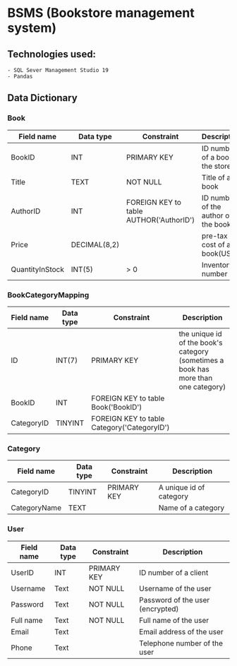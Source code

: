 # BSMS (Bookstore management system)

## Technologies used:
	- SQL Sever Management Studio 19
    - Pandas
    
## Data Dictionary
### Book
| Field name | Data type          | Constraint                   | Description             |
|----------------|---------------|-----------------------------|-----------------------------|
| BookID| INT  | PRIMARY KEY                | ID number of a book in the store      |
| Title     | TEXT | NOT NULL                   | Title of a book |
| AuthorID| INT  | FOREIGN KEY to table AUTHOR('AuthorID')              | ID number of the author of the book      |
| Price     | DECIMAL(8,2) |                   | pre-tax cost of a book(USD) |
| QuantityInStock     | INT(5) |        > 0           | Inventory number  |

### BookCategoryMapping
| Field name | Data type          | Constraint                   | Description             |
|----------------|---------------|-----------------------------|-----------------------------|
| ID| INT(7)  | PRIMARY KEY                | the unique id of the book's category (sometimes a book has more than one category)     |
| BookID| INT  | FOREIGN KEY to table Book('BookID')              |      |
| CategoryID| TINYINT  | FOREIGN KEY to table Category('CategoryID')      

### Category
| Field name | Data type          | Constraint                   | Description             |
|----------------|---------------|-----------------------------|-----------------------------|
| CategoryID 	| TINYINT	|PRIMARY KEY	| A unique id of category	|
| CategoryName	| TEXT		|             |Name of a category	|

### User
| Field name | Data type          | Constraint                   | Description             |
|----------------|---------------|-----------------------------|-----------------------------|
| UserID   | INT | PRIMARY KEY                 | ID number of a client      |
| Username | Text    | NOT NULL                    | Username of the user       |
| Password | Text    | NOT NULL                    | Password of the user (encrypted) |
| Full name | Text   | NOT NULL                    | Full name of the user      |
| Email    | Text    |                     | Email address of the user  |
| Phone    | Text    |                     | Telephone number of the user |


	

